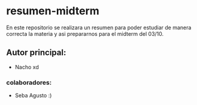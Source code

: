 # resumen-midterm
En este repositorio se realizara un resumen para poder estudiar de manera correcta la materia y asi prepararnos para el midterm del 03/10. 
## Autor principal:
* Nacho xd
### colaboradores:
* Seba Agusto :)